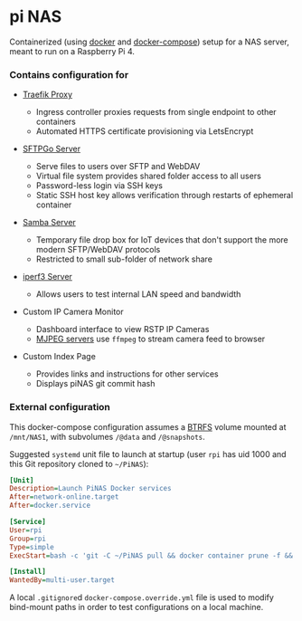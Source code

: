# pi NAS

Containerized (using [docker](https://www.docker.com/products/container-runtime) and [docker-compose](https://docs.docker.com/compose/compose-file/compose-file-v3/)) setup for a NAS server, meant to run on a Raspberry Pi 4.

### Contains configuration for

- [Traefik Proxy](https://doc.traefik.io/traefik/)
  - Ingress controller proxies requests from single endpoint to other containers
  - Automated HTTPS certificate provisioning via LetsEncrypt

- [SFTPGo Server](https://github.com/drakkan/sftpgo)
  - Serve files to users over SFTP and WebDAV
  - Virtual file system provides shared folder access to all users
  - Password-less login via SSH keys
  - Static SSH host key allows verification through restarts of ephemeral container
- [Samba Server](https://www.samba.org/)
  - Temporary file drop box for IoT devices that don't support the more modern SFTP/WebDAV protocols
  - Restricted to small sub-folder of network share
- [iperf3 Server](https://github.com/esnet/iperf)
  - Allows users to test internal LAN speed and bandwidth
- Custom IP Camera Monitor
  - Dashboard interface to view RSTP IP Cameras
  - [MJPEG servers](https://github.com/blueimp/mjpeg-server) use `ffmpeg` to stream camera feed to browser

- Custom Index Page
  - Provides links and instructions for other services
  - Displays piNAS git commit hash


### External configuration

This docker-compose configuration assumes a [BTRFS](https://btrfs.wiki.kernel.org/index.php/Main_Page) volume mounted at `/mnt/NAS1`, with subvolumes `/@data` and `/@snapshots`.

Suggested `systemd` unit file to launch at startup (user `rpi` has uid 1000 and this Git repository cloned to `~/PiNAS`):

```ini
[Unit]
Description=Launch PiNAS Docker services
After=network-online.target
After=docker.service

[Service]
User=rpi
Group=rpi
Type=simple
ExecStart=bash -c 'git -C ~/PiNAS pull && docker container prune -f && exec docker-compose -f ~/PiNAS/docker-compose.yml up'

[Install]
WantedBy=multi-user.target
```

A local `.gitignore`d `docker-compose.override.yml` file is used to modify bind-mount paths in order to test configurations on a local machine.